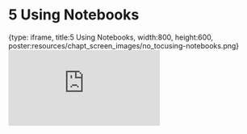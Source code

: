 # 5 Using Notebooks
 
{type: iframe, title:5 Using Notebooks, width:800, height:600, poster:resources/chapt_screen_images/no_tocusing-notebooks.png}
![](https://jhudatascience.org/Reproducibility_in_Cancer_Informatics//no_tocusing-notebooks.html)
 

 
